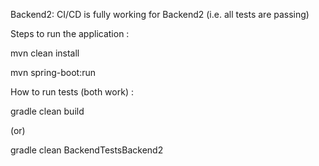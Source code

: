Backend2: CI/CD is fully working for Backend2 (i.e. all tests are passing)

Steps to run the application : 

mvn clean install 

mvn spring-boot:run



How to run tests (both work) : 

gradle clean build 

(or)

gradle clean BackendTestsBackend2
